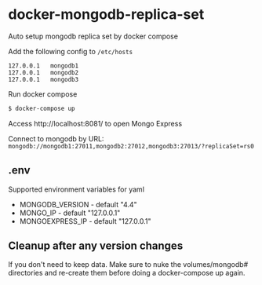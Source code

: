 # docker-mongodb-replica-set
Auto setup mongodb replica set by docker compose

Add the following config to `/etc/hosts`
```
127.0.0.1	mongodb1
127.0.0.1	mongodb2
127.0.0.1	mongodb3
```

Run docker compose
```bash
$ docker-compose up
```

Access http://localhost:8081/ to open Mongo Express

Connect to mongodb by URL: `mongodb://mongodb1:27011,mongodb2:27012,mongodb3:27013/?replicaSet=rs0`

## .env
Supported environment variables for yaml

* MONGODB_VERSION - default "4.4"
* MONGO_IP - default "127.0.0.1"
* MONGOEXPRESS_IP - default "127.0.0.1"

## Cleanup after any version changes

If you don't need to keep data. Make sure to nuke the volumes/mongodb# directories and re-create them before doing a docker-compose up again.
